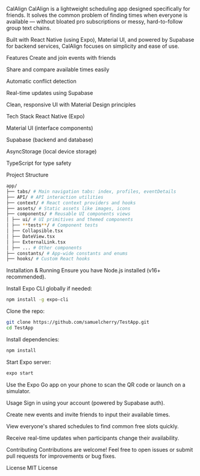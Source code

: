CalAlign
CalAlign is a lightweight scheduling app designed specifically for friends. It solves the common problem of finding times when everyone is available — without bloated pro subscriptions or messy, hard-to-follow group text chains.

Built with React Native (using Expo), Material UI, and powered by Supabase for backend services, CalAlign focuses on simplicity and ease of use.

Features
Create and join events with friends

Share and compare available times easily

Automatic conflict detection

Real-time updates using Supabase

Clean, responsive UI with Material Design principles

Tech Stack
React Native (Expo)

Material UI (interface components)

Supabase (backend and database)

AsyncStorage (local device storage)

TypeScript for type safety

Project Structure

```bash
app/
├── tabs/ # Main navigation tabs: index, profiles, eventDetails
├── API/ # API interaction utilities
├── context/ # React context providers and hooks
├── assets/ # Static assets like images, icons
├── components/ # Reusable UI components views
│ ├── ui/ # UI primitives and themed components
│ ├── **tests**/ # Component tests
│ ├── Collapsible.tsx
│ ├── DateView.tsx
│ ├── ExternalLink.tsx
│ ├── ... # Other components
├── constants/ # App-wide constants and enums
├── hooks/ # Custom React hooks
```

Installation & Running
Ensure you have Node.js installed (v16+ recommended).

Install Expo CLI globally if needed:

```bash
npm install -g expo-cli
```

Clone the repo:

```bash
git clone https://github.com/samuelcherry/TestApp.git
cd TestApp
```

Install dependencies:

```bash
npm install
```

Start Expo server:

```bash
expo start
```

Use the Expo Go app on your phone to scan the QR code or launch on a simulator.

Usage
Sign in using your account (powered by Supabase auth).

Create new events and invite friends to input their available times.

View everyone's shared schedules to find common free slots quickly.

Receive real-time updates when participants change their availability.

Contributing
Contributions are welcome! Feel free to open issues or submit pull requests for improvements or bug fixes.

License
MIT License
